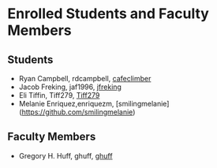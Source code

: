 Enrolled Students and Faculty Members
=====================================


Students
-----------------
* Ryan Campbell, rdcampbell, [cafeclimber](https://github.com/cafeclimber)
* Jacob Freking, jaf1996, [jfreking](https://github.com/jfreking)
* Eli Tiffin, Tiff279, [Tiff279](https://github.com/Tiff279)
* Melanie Enriquez,enriquezm, [smilingmelanie] (https://github.com/smilingmelanie)

Faculty Members
---------------

* Gregory H. Huff, ghuff, [ghuff](https://github.com/ghuff)
